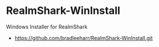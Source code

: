 # RealmShark-WinInstall
Windows Installer for RealmShark

* https://github.com/bradleeharr/RealmShark-WinInstall.git

